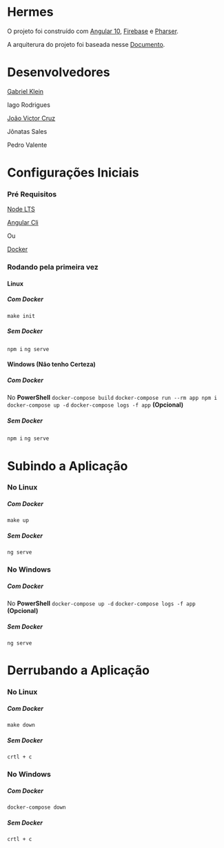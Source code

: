 # Hermes

O projeto foi construído com [Angular 10](https://angular.io/), [Firebase](https://firebase.google.com/) e [Pharser](https://phaser.io/).

A arquiterura do projeto foi baseada nesse [Documento](https://slides.com/loiane/angular-10-dicas-organizacao-modulos-vscode-boas-praticas).

# Desenvolvedores

[Gabriel Klein](https://github.com/gabriel-klein)

Iago Rodrigues

[João Victor Cruz](https://github.com/VictorBras)

Jônatas Sales

Pedro Valente

# Configurações Iniciais
### Pré Requisitos
[Node LTS](https://nodejs.org/en/)

[Angular Cli](https://angular.io/guide/setup-local)

Ou

[Docker](https://www.docker.com/get-started)

### Rodando pela primeira vez
#### Linux
##### Com Docker
`make init`
##### Sem Docker
`npm i`
`ng serve`

#### Windows (Não tenho Certeza)
##### Com Docker
No **PowerShell**
`docker-compose build`
`docker-compose run --rm app npm i`
`docker-compose up -d`
`docker-compose logs -f app` **(Opcional)**

##### Sem Docker
`npm i`
`ng serve`

# Subindo a Aplicação
### No Linux
##### Com Docker
`make up`

##### Sem Docker
`ng serve`

### No Windows
##### Com Docker
No **PowerShell**
`docker-compose up -d`
`docker-compose logs -f app` **(Opcional)**

##### Sem Docker
`ng serve`

# Derrubando a Aplicação
### No Linux
##### Com Docker
`make down`

##### Sem Docker
`crtl + c`

### No Windows
##### Com Docker
`docker-compose down`

##### Sem Docker
`crtl + c`